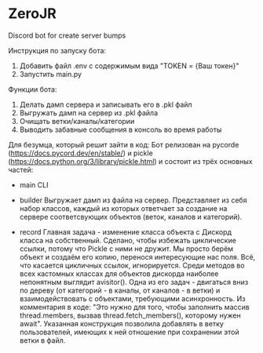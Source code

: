 # ZeroJR
Discord bot for create server bumps


Инструкция по запуску бота:
1. Добавить файл .env с содержимым вида "TOKEN = {Ваш токен}"
2. Запустить main.py

Функции бота:
1. Делать дамп сервера и записывать его в .pkl файл
2. Выгружать дамп на сервер из .pkl файла
3. Очищать ветки/каналы/категории
4. Выводить забавные сообщения в консоль во время работы


Для безумца, который решит зайти в код:
Бот релизован на pycorde (https://docs.pycord.dev/en/stable/) и pickle (https://docs.python.org/3/library/pickle.html) и состоит из трёх основных частей:
- main
CLI

- builder
Выгружает дамп из файла на сервер. Представляет из себя набор классов, каждый из которых ответчает за создание на сервере соответсвующих объектов (веток, каналов и категорий).

- record
Главная задача - изменение класса объекта с Дискорд класса на собственный. Сделано, чтобы избежать циклические ссылки, потому что Pickle с ними не дружит. Мы просто берём объект и создаём его копию, перенося интересующие нас поля. Всё, что касается цикличных ссылок, игнорируется.
Среди методов во всех кастомных классах для объектов дискорда наиболее непонятным выглядит avisitor(). Одна из его задач - двигаться вниз по дереву (от категорий - в каналы, от каналов - в ветки) и взаимодействовать с объектами, требующими асинхронность. Из комментария в коде: "Это нужно для того, чтобы заполнить массив thread.members, вызвав thread.fetch_members(), которому нужен await". Указанная конструкция позволила добавлять в ветку пользователей, имеющих к ней отношение при сохранении этой ветки в файл.